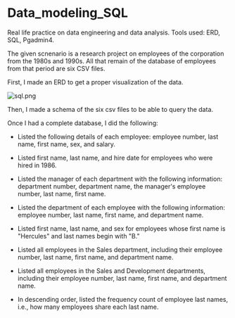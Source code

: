 # Data_modeling_SQL
Real life practice on data engineering and data analysis. Tools used: ERD, SQL, Pgadmin4.

The given scnenario is a research project on employees of the corporation from the 1980s and 1990s. All that remain of the database of employees from that period are six CSV files.

First, I made an ERD to get a proper visualization of the data.

![sql.png](sql.png)

Then, I made a schema of the six csv files to be able to query the data.

Once I had a complete database, I did the following:

* Listed the following details of each employee: employee number, last name, first name, sex, and salary.

* Listed first name, last name, and hire date for employees who were hired in 1986.

* Listed the manager of each department with the following information: department number, department name, the manager's employee number, last name, first name.

* Listed the department of each employee with the following information: employee number, last name, first name, and department name.

* Listed first name, last name, and sex for employees whose first name is "Hercules" and last names begin with "B."

* Listed all employees in the Sales department, including their employee number, last name, first name, and department name.

* Listed all employees in the Sales and Development departments, including their employee number, last name, first name, and department name.

* In descending order, listed the frequency count of employee last names, i.e., how many employees share each last name.

